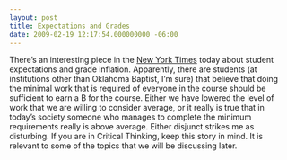 ```yaml
---
layout: post
title: Expectations and Grades
date: 2009-02-19 12:17:54.000000000 -06:00
---
```

<p>There’s an interesting piece in the <a href="http://www.nytimes.com/2009/02/18/education/18college.html?_r=2&amp;ref=todayspaper">New York Times</a> today about student expectations and grade inflation. Apparently, there are students (at institutions other than Oklahoma Baptist, I’m sure) that believe that doing the minimal work that is required of everyone in the course should be sufficient to earn a B for the course. Either we have lowered the level of work that we are willing to consider average, or it really is true that in today’s society someone who manages to complete the minimum requirements really is above average. Either disjunct strikes me as disturbing. If you are in Critical Thinking, keep this story in mind. It is relevant to some of the topics that we will be discussing later.</p>
